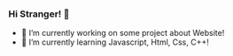 ### Hi Stranger! 👋

- 🔭 I’m currently working on some project about Website!
- 🌱 I’m currently learning Javascript, Html, Css, C++!
